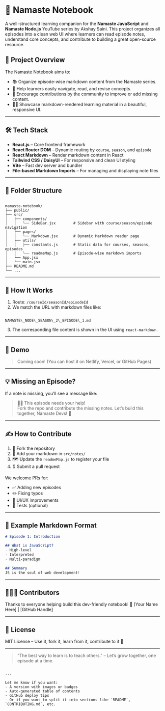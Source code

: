 
# 📒 Namaste Notebook

A well-structured learning companion for the **Namaste JavaScript** and **Namaste Node.js** YouTube series by Akshay Saini. This project organizes all episodes into a clean web UI where learners can read episode notes, understand core concepts, and contribute to building a great open-source resource.

## 🚀 Project Overview

The Namaste Notebook aims to:

- 📚 Organize episode-wise markdown content from the Namaste series.
- 🧠 Help learners easily navigate, read, and revise concepts.
- 🤝 Encourage contributions by the community to improve or add missing content.
- 🧑‍💻 Showcase markdown-rendered learning material in a beautiful, responsive UI.

---

## 🛠️ Tech Stack

- **React.js** – Core frontend framework
- **React Router DOM** – Dynamic routing by `course`, `season`, and `episode`
- **React Markdown** – Render markdown content in React
- **Tailwind CSS / DaisyUI** – For responsive and clean UI styling
- **Vite** – Fast dev server and bundler
- **File-based Markdown Imports** – For managing and displaying note files

---

## 📂 Folder Structure

```

namaste-notebook/
├── public/
├── src/
│   ├── components/
│   │   └── SideBar.jsx        # Sidebar with course/season/episode navigation
│   ├── pages/
│   │   └── Markdown.jsx       # Dynamic Markdown reader page
│   ├── utils/
│   │   ├── constants.js       # Static data for courses, seasons, episodes
│   │   └── readmeMap.js       # Episode-wise markdown imports
│   └── App.jsx
│   └── main.jsx
├── README.md
└── ...

```

---

## 📘 How It Works

1. Route: `/courseId/seasonId/episodeId`
2. We match the URL with markdown files like:
```

NAMASTE\_NODE\_SEASON\_2\_EPISODE\_1.md

````
3. The corresponding file content is shown in the UI using `react-markdown`.

---

## 📸 Demo

> Coming soon! (You can host it on Netlify, Vercel, or GitHub Pages)

---

## 💡 Missing an Episode?

If a note is missing, you'll see a message like:

> 🙋‍♂️ This episode needs your help!  
> Fork the repo and contribute the missing notes. Let’s build this together, Namaste Devs! 🙏

---

## ✍️ How to Contribute

1. 🍴 Fork the repository
2. 📁 Add your markdown in `src/notes/`
3. 🗺️ Update the `readmeMap.js` to register your file
4. 🔃 Submit a pull request

We welcome PRs for:
- ✅ Adding new episodes
- ✏️ Fixing typos
- 🎨 UI/UX improvements
- 🧪 Tests (optional)

---

## 📌 Example Markdown Format

```markdown
# Episode 1: Introduction

## What is JavaScript?
- High-level
- Interpreted
- Multi-paradigm

## Summary
JS is the soul of web development!
````

---

## 🧑‍🤝‍🧑 Contributors

Thanks to everyone helping build this dev-friendly notebook! 💖
\[Your Name Here] | \[GitHub Handle]

---

## 📄 License

MIT License – Use it, fork it, learn from it, contribute to it 🙌

---

> “The best way to learn is to teach others.” – Let’s grow together, one episode at a time.

```

---

Let me know if you want:
- A version with images or badges
- Auto-generated table of contents
- GitHub deploy tips  
- Or if you want to split it into sections like `README`, `CONTRIBUTING.md`, etc.
```
